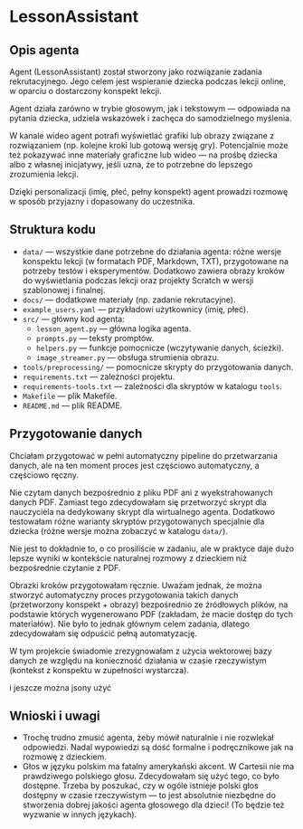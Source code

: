 # LessonAssistant

## Opis agenta

Agent (LessonAssistant) został stworzony jako rozwiązanie zadania rekrutacyjnego. Jego celem jest wspieranie dziecka podczas lekcji online, w oparciu o dostarczony konspekt lekcji.

Agent działa zarówno w trybie głosowym, jak i tekstowym — odpowiada na pytania dziecka, udziela wskazówek i zachęca do samodzielnego myślenia.

W kanale wideo agent potrafi wyświetlać grafiki lub obrazy związane z rozwiązaniem (np. kolejne kroki lub gotową wersję gry). Potencjalnie może też pokazywać inne materiały graficzne lub wideo — na prośbę dziecka albo z własnej inicjatywy, jeśli uzna, że to potrzebne do lepszego zrozumienia lekcji.

Dzięki personalizacji (imię, płeć, pełny konspekt) agent prowadzi rozmowę w sposób przyjazny i dopasowany do uczestnika.

## Struktura kodu

- `data/` — wszystkie dane potrzebne do działania agenta: różne wersje konspektu lekcji (w formatach PDF, Markdown, TXT), przygotowane na potrzeby testów i eksperymentów. Dodatkowo zawiera obrazy kroków do wyświetlania podczas lekcji oraz projekty Scratch w wersji szablonowej i finalnej.
- `docs/` — dodatkowe materiały (np. zadanie rekrutacyjne).
- `example_users.yaml` — przykładowi użytkownicy (imię, płeć).
- `src/` — główny kod agenta:
    - `lesson_agent.py` — główna logika agenta.
    - `prompts.py` — teksty promptów.
    - `helpers.py` — funkcje pomocnicze (wczytywanie danych, ścieżki).
    - `image_streamer.py` — obsługa strumienia obrazu.    
- `tools/preprocessing/` — pomocnicze skrypty do przygotowania danych.
- `requirements.txt`  — zależności projektu.
- `requirements-tools.txt` — zależności dla skryptów w katalogu `tools`.
- `Makefile` — plik Makefile.
- `README.md` — plik README.

## Przygotowanie danych

Chciałam przygotować w pełni automatyczny pipeline do przetwarzania danych, ale na ten moment proces jest częściowo automatyczny, a częściowo ręczny.

Nie czytam danych bezpośrednio z pliku PDF ani z wyekstrahowanych danych PDF. Zamiast tego zdecydowałam się przetworzyć skrypt dla nauczyciela na dedykowany skrypt dla wirtualnego agenta. Dodatkowo testowałam różne warianty skryptów przygotowanych specjalnie dla dziecka (różne wersje można zobaczyć w katalogu `data/`).

Nie jest to dokładnie to, o co prosiliście w zadaniu, ale w praktyce daje dużo lepsze wyniki w kontekście naturalnej rozmowy z dzieckiem niż bezpośrednie czytanie z PDF.

Obrazki kroków przygotowałam ręcznie. Uważam jednak, że można stworzyć automatyczny proces przygotowania takich danych (przetworzony konspekt + obrazy) bezpośrednio ze źródłowych plików, na podstawie których wygenerowano PDF (zakładam, że macie dostęp do tych materiałów). Nie było to jednak głównym celem zadania, dlatego zdecydowałam się odpuścić pełną automatyzację.

W tym projekcie świadomie zrezygnowałam z użycia wektorowej bazy danych ze względu na konieczność działania w czasie rzeczywistym (kontekst z konspektu w zupełności wystarcza).

i jeszcze można jsony użyć

## Wnioski i uwagi

- Trochę trudno zmusić agenta, żeby mówił naturalnie i nie rozwlekał odpowiedzi. Nadal wypowiedzi są dość formalne i podręcznikowe jak na rozmowę z dzieckiem.
- Głos w języku polskim ma fatalny amerykański akcent. W Cartesii nie ma prawdziwego polskiego głosu. Zdecydowałam się użyć tego, co było dostępne. Trzeba by poszukać, czy w ogóle istnieje polski głos dostępny w czasie rzeczywistym — to jest absolutnie niezbędne do stworzenia dobrej jakości agenta głosowego dla dzieci! (To będzie też wyzwanie w innych językach).